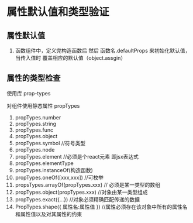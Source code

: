 # 属性默认值和类型验证

## 属性默认值
1. 函数组件中，定义完构造函数后 然后 函数名.defaultProps 来初始化默认值，当传入值时 覆盖相应的默认值（object.assgin）

## 属性的类型检查
使用库 prop-types

对组件使用静态属性
propTypes
1. propTypes.number
2. propTypes.string
3. propTypes.func
4. propTypes.object
5. propTypes.symbol //符号类型
6. propTypes.node
7. propTypes.element //必须是个react元素 即jsx表达式
8. propTypes.elementType
9. propTypes.instanceOf(构造函数)
10. propTypes.oneOf([xxx,xxx]) //可枚举
11. propsTypes.arrayOf(propTypes.xxx) // 必须是某一类型的数组
12. propTypes.object(propTypes.xxx) //对象由某一类型组成
13. propTypes.exact({...}) //对象必须精确匹配传递的数据
14. PropTypes.shape({
    属性名:属性值
}) //属性必须存在该对象中所有的属性名和属性值以及对其属性的约束